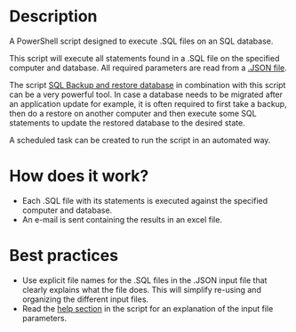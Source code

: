 # Description
A PowerShell script designed to execute .SQL files on an SQL database. 

This script will execute all statements found in a .SQL file on the specified computer and database. All required parameters are read from a [.JSON file](Example.json). 

The script [SQL Backup and restore database](https://github.com/DarkLite1/sql-backup-and-restore-database) in combination with this script can be a very powerful tool. In case a database needs to be migrated after an application update for example, it is often required to first take a backup, then do a restore on another computer and then execute some SQL statements to update the restored database to the desired state.

A scheduled task can be created to run the script in an automated way.

# How does it work?
- Each .SQL file with its statements is executed against the specified computer and database.
- An e-mail is sent containing the results in an excel file.

# Best practices
- Use explicit file names for the .SQL files in the .JSON input file that clearly explains what the file does. This will simplify re-using and organizing the different input files.
- Read the [help section](SQL%20Execute%20query%20file.ps1) in the script for an explanation of the input file parameters.
